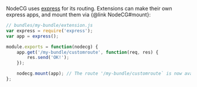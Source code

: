 NodeCG uses [express](http://expressjs.com/) for its routing.
Extensions can make their own express apps, and mount them via {@link NodeCG#mount}:

```javascript
// bundles/my-bundle/extension.js
var express = require('express');
var app = express();

module.exports = function(nodecg) {
    app.get('/my-bundle/customroute', function(req, res) {
        res.send('OK!');
    });

    nodecg.mount(app); // The route '/my-bundle/customroute` is now available
};
```
